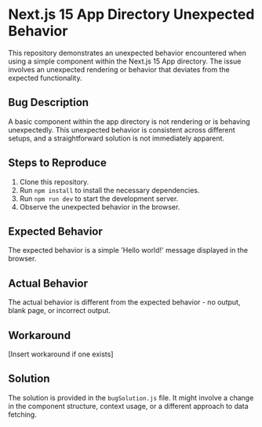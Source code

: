 # Next.js 15 App Directory Unexpected Behavior

This repository demonstrates an unexpected behavior encountered when using a simple component within the Next.js 15 App directory. The issue involves an unexpected rendering or behavior that deviates from the expected functionality.

## Bug Description
A basic component within the app directory is not rendering or is behaving unexpectedly. This unexpected behavior is consistent across different setups, and a straightforward solution is not immediately apparent.

## Steps to Reproduce
1. Clone this repository.
2. Run `npm install` to install the necessary dependencies.
3. Run `npm run dev` to start the development server.
4. Observe the unexpected behavior in the browser.

## Expected Behavior
The expected behavior is a simple 'Hello world!' message displayed in the browser.

## Actual Behavior
The actual behavior is different from the expected behavior - no output, blank page, or incorrect output.

## Workaround
[Insert workaround if one exists]

## Solution
The solution is provided in the `bugSolution.js` file.  It might involve a change in the component structure, context usage, or a different approach to data fetching.